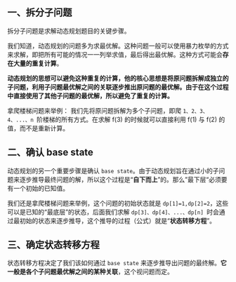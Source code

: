 ## 一、拆分子问题
拆分子问题是求解动态规划题目的关键步骤。

我们知道，动态规划的问题多为求最优解。这种问题一般可以使用暴力枚举的方式来求解，即把所有可能的情况一一列举求值，最后得出最优解。这种方式可能会**存在大量的重复计算**。

**动态规划的思想可以避免这种重复的计算，他的核心思想是将原问题拆解成独立的子问题，利用子问题最优解之间的关联逐步推出原问题的最优解。由于在这个过程中直接使用了其他子问题的最优解，所以避免了重复的计算。**

拿爬楼梯问题来举例：
我们先将原问题拆解为多个子问题，即爬 `1、2、3、4、...、n `阶楼梯的所有方式。在求解 f(3) 的时候就可以直接利用 f(1) 与 f(2) 的值，而不是重新计算。

## 二、确认 base state
动态规划的另一个重要步骤是确认 `base state`。由于动态规划旨在通过小的子问题来逐步推导最终问题的解，所以这个过程是“**自下而上**”的。那么”最下层“必须要有一个初始的已知值。

我们还是拿爬楼梯问题来举例，这个问题的初始状态就是 `dp[1]=1,dp[2]=2`，这些可以是已知的“最底层”的状态，后面我们求解 `dp[3]、dp[4]、...、dp[n] `时会通过最初始的状态来逐步推导，这个推导的过程（公式）就是“**状态转移方程**”。

## 三、确定状态转移方程
状态转移方程决定了我们该如何通过 `base state` 来逐步推导出问题的最终解。**它一般是各个子问题最优解之间的某种关联**，这个视问题而定。
